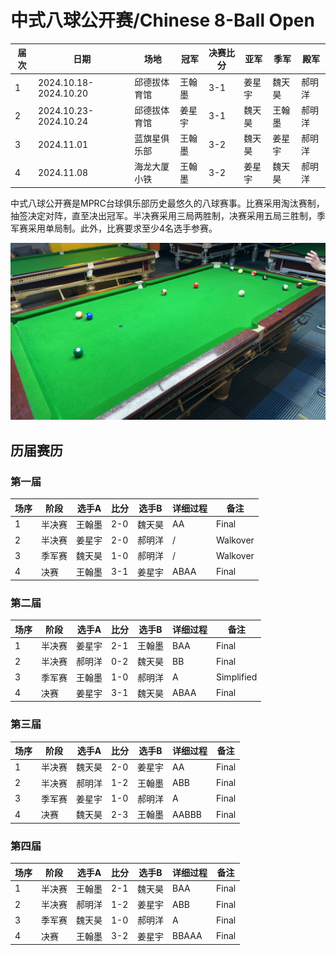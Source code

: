 # 中式八球公开赛/Chinese 8-Ball Open

| 届次 | 日期                   | 场地        | 冠军   | 决赛比分 | 亚军   | 季军   | 殿军 |
| ---- | --------------------- | ----------- | ------ | ------  | ------ | ------ | ------ |
| 1    | 2024.10.18-2024.10.20 | 邱德拔体育馆 | 王翰墨 | 3-1      | 姜星宇 | 魏天昊 | 郝明洋 |
| 2    | 2024.10.23-2024.10.24 | 邱德拔体育馆 | 姜星宇 | 3-1      | 魏天昊 | 王翰墨 | 郝明洋 |
| 3    | 2024.11.01            | 蓝旗星俱乐部 | 王翰墨 | 3-2      | 魏天昊 | 姜星宇 | 郝明洋 |
| 4    | 2024.11.08            | 海龙大厦小铁 | 王翰墨 | 3-2      | 姜星宇 | 魏天昊 | 郝明洋 |

中式八球公开赛是MPRC台球俱乐部历史最悠久的八球赛事。比赛采用淘汰赛制，抽签决定对阵，直至决出冠军。半决赛采用三局两胜制，决赛采用五局三胜制，季军赛采用单局制。此外，比赛要求至少4名选手参赛。

![](./img/chinese_8-ball_open.jpg)

## 历届赛历

### 第一届

| 场序 | 阶段   | 选手A  | 比分 | 选手B  | 详细过程 | 备注 |
| ---- | ------ | ----- | ---- | ----- | ---- | ---- |
| 1    | 半决赛 | 王翰墨 | 2-0  | 魏天昊 | AA | Final |
| 2    | 半决赛 | 姜星宇 | 2-0  | 郝明洋 | / | Walkover |
| 3    | 季军赛 | 魏天昊 | 1-0  | 郝明洋 | / | Walkover  |
| 4    | 决赛   | 王翰墨 | 3-1  | 姜星宇 | ABAA | Final |

### 第二届

| 场序 | 阶段   | 选手A  | 比分 | 选手B  | 详细过程 | 备注  |
| ---- | ----- | ------ | ---- | ----- | ----- | ----- |
| 1    | 半决赛 | 姜星宇 | 2-1  | 王翰墨 | BAA | Final |
| 2    | 半决赛 | 郝明洋 | 0-2  | 魏天昊 | BB | Final |
| 3    | 季军赛 | 王翰墨 | 1-0  | 郝明洋 | A | Simplified |
| 4    | 决赛   | 姜星宇 | 3-1  | 魏天昊 | ABAA | Final |

### 第三届

| 场序 | 阶段   | 选手A  | 比分 | 选手B  | 详细过程 | 备注  |
| ---- | ----- | ------ | ---- | ----- | ----- | ----- |
| 1    | 半决赛 | 魏天昊 | 2-0  | 姜星宇 | AA | Final |
| 2    | 半决赛 | 郝明洋 | 1-2  | 王翰墨 | ABB | Final |
| 3    | 季军赛 | 姜星宇 | 1-0  | 郝明洋 | A | Final |
| 4    | 决赛   | 魏天昊 | 2-3  | 王翰墨 | AABBB | Final |

### 第四届

| 场序 | 阶段   | 选手A  | 比分 | 选手B  | 详细过程 | 备注  |
| ---- | ----- | ------ | ---- | ----- | ----- | ----- |
| 1    | 半决赛 | 王翰墨 | 2-1 | 魏天昊 | BAA | Final   |
| 2    | 半决赛 | 郝明洋 | 1-2 | 姜星宇 | ABB | Final   |
| 3    | 季军赛 | 魏天昊 | 1-0 | 郝明洋 | A   | Final   |
| 4    | 决赛   | 王翰墨 | 3-2 | 姜星宇 | BBAAA | Final   |

